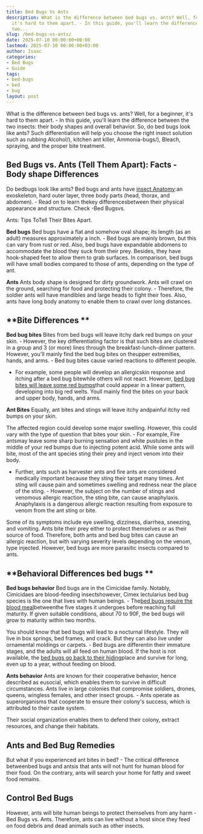 ```yaml
---
title: Bed Bugs Vs Ants
description: What is the difference between bed bugs vs. ants? Well, for a beginner,
  it's hard to them apart. - In this guide, you'll learn the difference between the
  two...
slug: /bed-bugs-vs-ants/
date: 2025-07-10 00:00:00+00:00
lastmod: 2025-07-10 00:00:00+03:00
author: Isaac
categories:
- Bed Bugs
- Guide
tags:
- bed-bugs
- bed
- bug
layout: post
---
```

What is the difference between bed bugs vs. ants? Well, for a beginner, it's hard to them apart. - In this guide, you'll learn the difference between the two insects: their body shapes and overall behavior. So, do bed bugs look like ants? Such differentiation will help you choose the right insect solution such as rubbing Alcohol/), kitchen ant killer, Ammonia-bugs/), Bleach, spraying, and the proper bite treatment.

##  Bed Bugs vs. Ants (Tell Them Apart): Facts - Body shape Differences

Do bedbugs look like ants? Bed bugs and ants have [insect Anatomy](https://extension.umd.edu/sites/extension.umd.edu/files/_docs/programs/master-gardeners/Montgomery/Master%20Gardener%20Termites%20Ants%20Bed%20Bugs%202-17.pdf):an exoskeleton, hard outer layer, three body parts (head, thorax, and abdomen). - Read on to learn thekey differencesbetween their physical appearance and structure. Check -Bed Bugsvs.

Ants: Tips ToTell Their Bites Apart.

**Bed bugs** Bed bugs have a flat and somehow oval shape; its length (as an adult) measures approximately a inch. - Bed bugs are mainly brown, but this can vary from rust or red. Also, bed bugs have expandable abdomens to accommodate the blood they suck from their prey. Besides, they have hook-shaped feet to allow them to grab surfaces. In comparison, bed bugs will have small bodies compared to those of ants, depending on the type of ant.

**Ants** Ants body shape is designed for dirty groundwork. Ants will crawl on the ground, searching for food and protecting their colony. - Therefore, the soldier ants will have mandibles and large heads to fight their foes. Also, ants have long body anatomy to enable them to crawl over long distances.

##  **Bite Differences **

**Bed bug bites** Bites from bed bugs will leave itchy dark red bumps on your skin. - However, the key differentiating factor is that such bites are clustered in a group and 3 (or more) lines through the breakfast-lunch-dinner pattern. However, you'll mainly find the bed bug bites on theupper extremities, hands, and arms. - Bed bug bites cause varied reactions to different people.

- For example, some people will develop an allergicskin response and itching after a bed bug bitewhile others will not react. However, [bed bug bites will leave some red bumps](https://pestpolicy.com/how-long-do-bed-bug-bites-last/)that could appear in a linear pattern, developing into big red welts. Youll mainly find the bites on your back and upper body, hands, and arms.

**Ant Bites** Equally, ant bites and stings will leave itchy andpainful itchy red bumps on your skin.

The affected region could develop some major swelling. However, this could vary with the type of question that bites your skin. - For example, Fire antsmay leave some sharp burning sensation and white pustules in the middle of your red bumps due to injecting potent acid. While some ants will bite, most of the ant species sting their prey and inject venom into their body.

- Further, ants such as harvester ants and fire ants are considered medically important because they sting their target many times. Ant sting will cause pain and sometimes swelling and redness near the place of the sting. - However, the subject on the number of stings and venomous allergic reaction, the sting bite, can cause anaphylaxis. Anaphylaxis is a dangerous allergic reaction resulting from exposure to venom from the ant sting or bite.

Some of its symptoms include eye swelling, dizziness, diarrhea, sneezing, and vomiting. Ants bite their prey either to protect themselves or as their source of food. Therefore, both ants and bed bug bites can cause an allergic reaction, but with varying severity levels depending on the venom, type injected. However, bed bugs are more parasitic insects compared to ants.

##  **Behavioral Differences bed bugs **

**Bed bugs behavior** Bed bugs are in the Cimicidae family. Notably, Cimicidaes are blood-feeding insectshowever, Cimex lectularius bed bug species is the one that lives with human beings. - The[bed bugs require the blood meal](https://pestpolicy.com/how-big-are-bed-bugs/)betweenthe five stages it undergoes before reaching full maturity. If given suitable conditions, about 70 to 90F, the bed bugs will grow to maturity within two months.

You should know that bed bugs will lead to a nocturnal lifestyle. They will live in box springs, bed frames, and crack. But they can also live under ornamental moldings or carpets. - Bed bugs are differentin their immature stages, and the adults will all feed on human blood. If the host is not available, the [bed bugs go back to their hiding](https://pestpolicy.com/where-do-bed-bugs-hide/)place and survive for long, even up to a year, without feeding on blood.

**Ants behavior** Ants are known for their cooperative behavior, hence described as eusocial, which enables them to survive in difficult circumstances. Ants live in large colonies that compromise soldiers, drones, queens, wingless females, and other insect groups. - Ants operate as superorganisms that cooperate to ensure their colony's success, which is attributed to their caste system.

Their social organization enables them to defend their colony, extract resources, and change their habitats.

##  Ants and Bed Bug Remedies

But what if you experienced ant bites in bed? - The critical difference betweenbed bugs and antsis that ants will not hunt for human blood for their food. On the contrary, ants will search your home for fatty and sweet food remains.

##  Control Bed Bugs

However, ants will bite human beings to protect themselves from any harm - Bed Bugs vs. Ants. Therefore, ants can live without a host since they feed on food debris and dead animals such as other insects.
